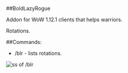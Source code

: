 ##BoldLazyRogue

Addon for WoW 1.12.1 clients that helps warriors.

Rotations.

##Commands:
* /blr - lists rotations.

![ss of /blr](http://i.imgur.com/UTYT0mb.png)
